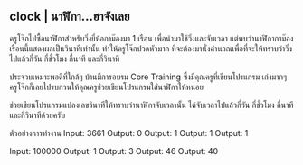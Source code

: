 ## clock | นาฬิกา...ฮาจังเลย
ครูโจ๊กไปซื้อนาฬิกาสำหรับวิ่งยี่ห้อกาม๊องมา 1 เรือน เพื่อนำมาใช้วิ่งและจับเวลา
แต่พบว่านาฬิกากาม๊องเรือนนี้แสดงผลเป็นวินาทีเท่านั้น ทำให้ครูโจ๊กปวดหัวมาก
ที่จะต้องมานั่งคำนวณเพื่อที่จะให้ทราบว่าวิ่งไปแล้วกี่วัน กี่ชั่วโมง กี่นาที และกี่วินาที

ประจวบเหมาะพอดีที่ใกล้ๆ บ้านมีการอบรม Core Training ซึ่งมีคุณครูที่เขียนโปรแกรม
เก่งมากๆ ครูโจ๊กก็เลยไปรบกวนให้คุณครูช่วยเขียนโปรแกรมใส่นาฬิกาให้หน่อย

ช่วยเขียนโปรแกรมแปลงเลขวินาทีให้ทราบว่านาฬิกาจับเวลานั้น
ได้จับเวลาไปแล้วกี่วัน กี่ชั่วโมง กี่นาที และกี่วินาทีด้วยครับ

ตัวอย่างการทำงาน
Input: 3661
Output: 0
Output: 1
Output: 1
Output: 1

Input: 100000
Output: 1
Output: 3
Output: 46
Output: 40